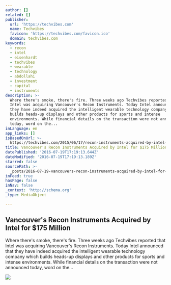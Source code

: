 ```yaml
---
author: []
related: []
publisher:
  url: 'https://techvibes.com'
  name: Techvibes
  favicon: 'https://techvibes.com/favicon.ico'
  domain: techvibes.com
keywords:
  - recon
  - intel
  - eisenhardt
  - techvibes
  - wearable
  - technology
  - abdollahi
  - investment
  - capital
  - instruments
description: >-
  Where there's smoke, there's fire. Three weeks ago Techvibes reported that
  Intel was acquiring Vancouver's Recon Instruments. Today Intel announced that
  they have indeed acquired the intelligent wearable technology company which
  builds heads-up displays and other products for sports and intense
  environments. While financial details on the transaction were not announced
  today, word on the...
inLanguage: en
app_links: []
isBasedOnUrl: >-
  https://techvibes.com/2015/06/17/recon-instruments-acquired-by-intel-2015-06-17
title: Vancouver's Recon Instruments Acquired by Intel for $175 Million
datePublished: '2016-07-19T17:19:13.644Z'
dateModified: '2016-07-19T17:19:13.189Z'
starred: false
sourcePath: >-
  _posts/2016-07-19-vancouvers-recon-instruments-acquired-by-intel-for-dollar175-mil.md
inFeed: true
hasPage: false
inNav: false
_context: 'http://schema.org'
_type: MediaObject

---
```

<article style=""><h1>Vancouver's Recon Instruments Acquired by Intel for $175 Million</h1><p>Where there's smoke, there's fire. Three weeks ago Techvibes reported that Intel was acquiring Vancouver's Recon Instruments. Today Intel announced that they have indeed acquired the intelligent wearable technology company which builds heads-up displays and other products for sports and intense environments. While financial details on the transaction were not announced today, word on the...</p><img src="https://techvibes.com/wp-content/uploads/2016/07/cloud.jpg" /></article>